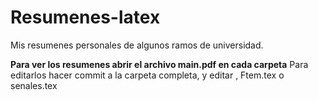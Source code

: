 # Resumenes-latex
Mis resumenes personales de algunos ramos de universidad.

**Para ver los resumenes abrir el archivo main.pdf en cada carpeta**
Para editarlos hacer commit a la carpeta completa, y editar , Ftem.tex o senales.tex
